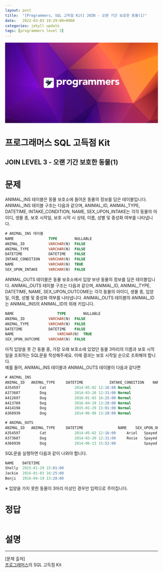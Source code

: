 ```yaml
---
layout: post
title:  "[Programmers, SQL 고득점 Kit] JOIN - 오랜 기간 보호한 동물(1)"
date:   2022-03-03 19:29:00+0900
categories: jekyll update
tags: [programmers level 3]
---
```


<p align="center"><img src="/assets/img/blog/정보/프로그래머스.png"></p>

# 프로그래머스 SQL 고득점 Kit
## JOIN LEVEL 3 - 오랜 기간 보호한 동물(1)

# 문제
ANIMAL_INS 테이블은 동물 보호소에 들어온 동물의 정보를 담은 테이블입니다. ANIMAL_INS 테이블 구조는 다음과 같으며, ANIMAL_ID, ANIMAL_TYPE, DATETIME, INTAKE_CONDITION, NAME, SEX_UPON_INTAKE는 각각 동물의 아이디, 생물 종, 보호 시작일, 보호 시작 시 상태, 이름, 성별 및 중성화 여부를 나타냅니다.  

```sql
# ANIMAL_INS 테이블
NAME                TYPE        NULLABLE
ANIMAL_ID           VARCHAR(N)	FALSE
ANIMAL_TYPE         VARCHAR(N)	FALSE
DATETIME            DATETIME	FALSE
INTAKE_CONDITION    VARCHAR(N)	FALSE
NAME                VARCHAR(N)	TRUE
SEX_UPON_INTAKE     VARCHAR(N)	FALSE
```
ANIMAL_OUTS 테이블은 동물 보호소에서 입양 보낸 동물의 정보를 담은 테이블입니다. ANIMAL_OUTS 테이블 구조는 다음과 같으며, ANIMAL_ID, ANIMAL_TYPE, DATETIME, NAME, SEX_UPON_OUTCOME는 각각 동물의 아이디, 생물 종, 입양일, 이름, 성별 및 중성화 여부를 나타냅니다. ANIMAL_OUTS 테이블의 ANIMAL_ID는 ANIMAL_INS의 ANIMAL_ID의 외래 키입니다.  

```sql
NAME	                TYPE	    NULLABLE
ANIMAL_ID	        VARCHAR(N)	FALSE
ANIMAL_TYPE	        VARCHAR(N)	FALSE
DATETIME	        DATETIME	FALSE
NAME	                VARCHAR(N)	TRUE
SEX_UPON_OUTCOME	VARCHAR(N)	FALSE
```
아직 입양을 못 간 동물 중, 가장 오래 보호소에 있었던 동물 3마리의 이름과 보호 시작일을 조회하는 SQL문을 작성해주세요. 이때 결과는 보호 시작일 순으로 조회해야 합니다.  
예를 들어, ANIMAL_INS 테이블과 ANIMAL_OUTS 테이블이 다음과 같다면  
```sql
# ANIMAL_INS
ANIMAL_ID	ANIMAL_TYPE	    DATETIME	        INTAKE_CONDITION	NAME	  SEX_UPON_INTAKE
A354597	        Cat	            2014-05-02 12:16:00	Normal	                Ariel	    Spayed Female
A373687	        Dog	            2014-03-20 12:31:00	Normal	                Rosie	    Spayed Female
A412697	        Dog	            2016-01-03 16:25:00	Normal	                Jackie	    Neutered Male
A413789	        Dog	            2016-04-19 13:28:00	Normal	                Benji	    Spayed Female
A414198	        Dog	            2015-01-29 15:01:00	Normal	                Shelly	    Spayed Female
A368930	        Dog	            2014-06-08 13:20:00	Normal		                    Spayed Female
```
```sql
# ANIMAL_OUTS
ANIMAL_ID	ANIMAL_TYPE	    DATETIME	            NAME	SEX_UPON_OUTCOME
A354597	        Cat	            2014-05-02 12:16:00	    Ariel	Spayed Female
A373687	        Dog	            2014-03-20 12:31:00	    Rosie	Spayed Female
A368930	        Dog	            2014-06-13 15:52:00		        Spayed Female
```
SQL문을 실행하면 다음과 같이 나와야 합니다.  
```sql
NAME	DATETIME
Shelly	2015-01-29 15:01:00
Jackie	2016-01-03 16:25:00
Benji	2016-04-19 13:28:00
```
※ 입양을 가지 못한 동물이 3마리 이상인 경우만 입력으로 주어집니다.
# 정답
```sql

```
  
# 설명


---
[문제 출처]  
[프로그래머스](https://programmers.co.kr/)의 SQL 고득점 Kit  